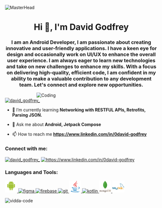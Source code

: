 ![MasterHead](https://https://qrangers.com/wp-content/uploads/2021/09/Banner-Introduction-to-3D-Animation.png)
<h1 align="center">Hi 👋, I'm David Godfrey</h1>
<h3 align="center">I am an Android Developer, I am passionate about creating innovative and user-friendly applications. I have a keen eye for design and occasionally work on UI/UX to enhance the overall user experience. I am always eager to learn new technologies and take on new challenges to enhance my skills. With a focus on delivering high-quality, efficient code, I am confident in my ability to make a valuable contribution to any development team. Let's connect and explore new opportunities.</h3>
<img align="right" alt="Coding" width="400" src="https://dribbble.com/shots/4884082-Procrastination/attachments/10651251?mode=media">

<p align="left"> <a href="https://twitter.com/david_godfrey_" target="blank"><img src="https://img.shields.io/twitter/follow/david_godfrey_?logo=twitter&style=for-the-badge" alt="david_godfrey_" /></a> </p>

- 🌱 I’m currently learning **Networking with RESTFUL APIs, Retrofits, Parsing JSON.**

- 💬 Ask me about **Android, Jetpack Compose**

- 📫 How to reach me **https://www.linkedin.com/in/0david-godfrey**

<h3 align="left">Connect with me:</h3>
<p align="left">
<a href="https://twitter.com/david_godfrey_" target="blank"><img align="center" src="https://raw.githubusercontent.com/rahuldkjain/github-profile-readme-generator/master/src/images/icons/Social/twitter.svg" alt="david_godfrey_" height="30" width="40" /></a>
<a href="https://linkedin.com/in/https://www.linkedin.com/in/0david-godfrey" target="blank"><img align="center" src="https://raw.githubusercontent.com/rahuldkjain/github-profile-readme-generator/master/src/images/icons/Social/linked-in-alt.svg" alt="https://www.linkedin.com/in/0david-godfrey" height="30" width="40" /></a>
</p>

<h3 align="left">Languages and Tools:</h3>
<p align="left"> <a href="https://developer.android.com" target="_blank" rel="noreferrer"> <img src="https://raw.githubusercontent.com/devicons/devicon/master/icons/android/android-original-wordmark.svg" alt="android" width="40" height="40"/> </a> <a href="https://www.figma.com/" target="_blank" rel="noreferrer"> <img src="https://www.vectorlogo.zone/logos/figma/figma-icon.svg" alt="figma" width="40" height="40"/> </a> <a href="https://firebase.google.com/" target="_blank" rel="noreferrer"> <img src="https://www.vectorlogo.zone/logos/firebase/firebase-icon.svg" alt="firebase" width="40" height="40"/> </a> <a href="https://git-scm.com/" target="_blank" rel="noreferrer"> <img src="https://www.vectorlogo.zone/logos/git-scm/git-scm-icon.svg" alt="git" width="40" height="40"/> </a> <a href="https://www.java.com" target="_blank" rel="noreferrer"> <img src="https://raw.githubusercontent.com/devicons/devicon/master/icons/java/java-original.svg" alt="java" width="40" height="40"/> </a> <a href="https://kotlinlang.org" target="_blank" rel="noreferrer"> <img src="https://www.vectorlogo.zone/logos/kotlinlang/kotlinlang-icon.svg" alt="kotlin" width="40" height="40"/> </a> <a href="https://www.mongodb.com/" target="_blank" rel="noreferrer"> <img src="https://raw.githubusercontent.com/devicons/devicon/master/icons/mongodb/mongodb-original-wordmark.svg" alt="mongodb" width="40" height="40"/> </a> <a href="https://www.mysql.com/" target="_blank" rel="noreferrer"> <img src="https://raw.githubusercontent.com/devicons/devicon/master/icons/mysql/mysql-original-wordmark.svg" alt="mysql" width="40" height="40"/> </a> </p>

<p><img align="center" src="https://github-readme-streak-stats.herokuapp.com/?user=vidda-code&" alt="vidda-code" /></p>
